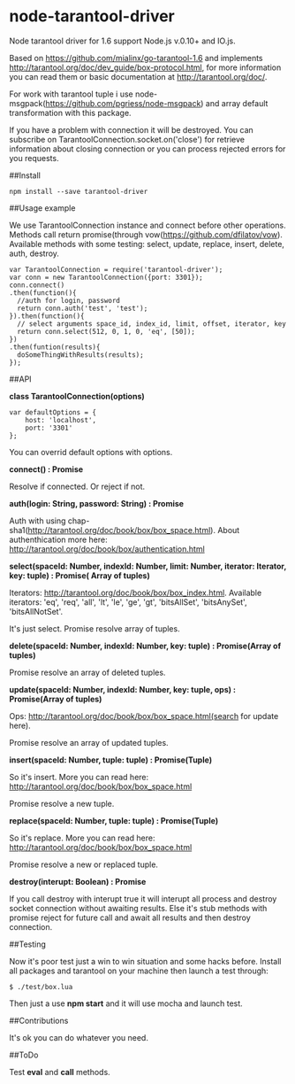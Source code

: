# node-tarantool-driver
Node tarantool driver for 1.6 support Node.js v.0.10+ and IO.js.

Based on https://github.com/mialinx/go-tarantool-1.6 and implements http://tarantool.org/doc/dev_guide/box-protocol.html, for more information you can read them or basic documentation at http://tarantool.org/doc/.

For work with tarantool tuple i use node-msgpack(https://github.com/pgriess/node-msgpack) and array default transformation with this package.

If you have a problem with connection it will be destroyed. You can subscribe on TarantoolConnection.socket.on('close') for retrieve information about closing connection or you can process rejected errors for you requests.

##Install

```
npm install --save tarantool-driver
```

##Usage example

We use TarantoolConnection instance and connect before other operations. Methods call return promise(through vow(https://github.com/dfilatov/vow). Available methods with some testing: select, update, replace, insert, delete, auth, destroy.
```
var TarantoolConnection = require('tarantool-driver');
var conn = new TarantoolConnection({port: 3301});
conn.connect()
.then(function(){
  //auth for login, password
  return conn.auth('test', 'test');
}).then(function(){
  // select arguments space_id, index_id, limit, offset, iterator, key
  return conn.select(512, 0, 1, 0, 'eq', [50]);
})
.then(funtion(results){
  doSomeThingWithResults(results);
});
```

##API

**class TarantoolConnection(options)**
```
var defaultOptions = {
    host: 'localhost',
    port: '3301'
};
```
You can overrid default options with options.

**connect() : Promise**

Resolve if connected. Or reject if not.

**auth(login: String, password: String) : Promise**

Auth with using chap-sha1(http://tarantool.org/doc/book/box/box_space.html). About authenthication more here: http://tarantool.org/doc/book/box/authentication.html

**select(spaceId: Number, indexId: Number, limit: Number, iterator: Iterator, key: tuple) : Promise( Array of tuples)**

Iterators: http://tarantool.org/doc/book/box/box_index.html. Available iterators: 'eq', 'req', 'all', 'lt', 'le', 'ge', 'gt', 'bitsAllSet', 'bitsAnySet', 'bitsAllNotSet'.

It's just select. Promise resolve array of tuples.

**delete(spaceId: Number, indexId: Number, key: tuple) : Promise(Array of tuples)**

Promise resolve an array of deleted tuples.

**update(spaceId: Number, indexId: Number, key: tuple, ops) : Promise(Array of tuples)**

Ops: http://tarantool.org/doc/book/box/box_space.html(search for update here).

Promise resolve an array of updated tuples.

**insert(spaceId: Number, tuple: tuple) : Promise(Tuple)**

So it's insert. More you can read here: http://tarantool.org/doc/book/box/box_space.html

Promise resolve a new tuple.


**replace(spaceId: Number, tuple: tuple) : Promise(Tuple)**

So it's replace. More you can read here: http://tarantool.org/doc/book/box/box_space.html

Promise resolve a new or replaced tuple.

**destroy(interupt: Boolean) : Promise**

If you call destroy with interupt true it will interupt all process and destroy socket connection without awaiting results. Else it's stub methods with promise reject for future call and await all results and then destroy connection.

##Testing

Now it's poor test just a win to win situation and some hacks before. Install all packages and tarantool on your machine then launch a test through:
```
$ ./test/box.lua
```

Then just a use **npm start** and it will use mocha and launch test.

##Contributions

It's ok you can do whatever you need.

##ToDo

Test **eval** and **call** methods.
